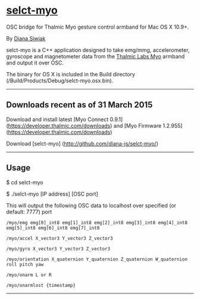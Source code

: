 # [selct-myo](https://ecs.victoria.ac.nz/Groups/SELCT/)

OSC bridge for Thalmic Myo gesture control armband for Mac OS X 10.9+.

By [Diana Siwiak](http://dianasiwiak.com)

selct-myo is a C++ application designed to take emg/mmg, accelerometer, gyroscope and magnetometer data from the [Thalmic Labs Myo](https://www.thalmic.com/en/myo/) armband and output it over OSC.

The binary for OS X is included in the Build directory (/Build/Products/Debug/selct-myo.osx.bin).

------

## Downloads recent as of 31 March 2015

Download and install latest [Myo Connect 0.9.1] (https://developer.thalmic.com/downloads) and [Myo Firmware 1.2.955] (https://developer.thalmic.com/downloads)

Download [selct-myo] (http://github.com/diana-js/selct-myo/)

------

## Usage

$ cd selct-myo

$ ./selct-myo [IP address] [OSC port]

This will output the following OSC data to localhost over specified (or default: 7777) port

```
/myo/emg emg[0]_int8 emg[1]_int8 emg[2]_int8 emg[3]_int8 emg[4]_int8 emg[5]_int8 emg[6]_int8 emg[7]_int8

/myo/accel X_vector3 Y_vector3 Z_vector3

/myo/gyro X_vector3 Y_vector3 Z_vector3

/myo/orientation X_quaternion Y_quaternion Z_quaternion W_quaternion roll pitch yaw

/myo/onarm L or R

/myo/onarmlost {timestamp}
```

------